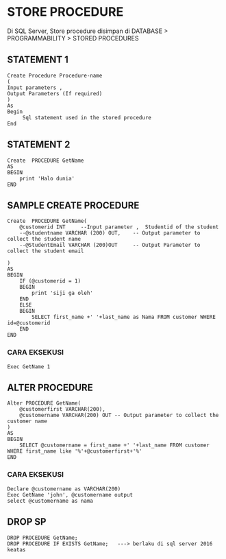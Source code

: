 # STORE PROCEDURE
Di SQL Server, Store procedure disimpan di DATABASE > PROGRAMMABILITY > STORED PROCEDURES
## STATEMENT 1
```
Create Procedure Procedure-name 
(
Input parameters ,
Output Parameters (If required)
)
As
Begin
     Sql statement used in the stored procedure
End
```
## STATEMENT 2
```
Create  PROCEDURE GetName
AS
BEGIN
	print 'Halo dunia'
END
```

## SAMPLE CREATE PROCEDURE

```
Create  PROCEDURE GetName(
	@customerid INT     --Input parameter ,  Studentid of the student 
	--@studentname VARCHAR (200) OUT,    -- Output parameter to collect the student name
	--@StudentEmail VARCHAR (200)OUT     -- Output Parameter to collect the student email

)
AS
BEGIN
	IF (@customerid = 1)
	BEGIN
		print 'siji ga oleh'
	END
	ELSE
	BEGIN
		SELECT first_name +' '+last_name as Nama FROM customer WHERE id=@customerid 
	END
END
```
### CARA EKSEKUSI

```
Exec GetName 1
```

## ALTER PROCEDURE

```
Alter PROCEDURE GetName(
	@customerfirst VARCHAR(200),
	@customername VARCHAR(200) OUT -- Output parameter to collect the customer name
)
AS
BEGIN
	SELECT @customername = first_name +' '+last_name FROM customer WHERE first_name like '%'+@customerfirst+'%'
END
```

### CARA EKSEKUSI

```
Declare @customername as VARCHAR(200)
Exec GetName 'john', @customername output
select @customername as nama
```

## DROP SP

```
DROP PROCEDURE GetName;
DROP PROCEDURE IF EXISTS GetName;   ---> berlaku di sql server 2016 keatas
```


